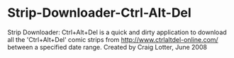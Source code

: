 Strip-Downloader-Ctrl-Alt-Del
=============================

Strip Downloader: Ctrl+Alt+Del is a quick and dirty application to download all the 'Ctrl+Alt+Del' comic strips from http://www.ctrlaltdel-online.com/ between a specified date range.  Created by Craig Lotter, June 2008
